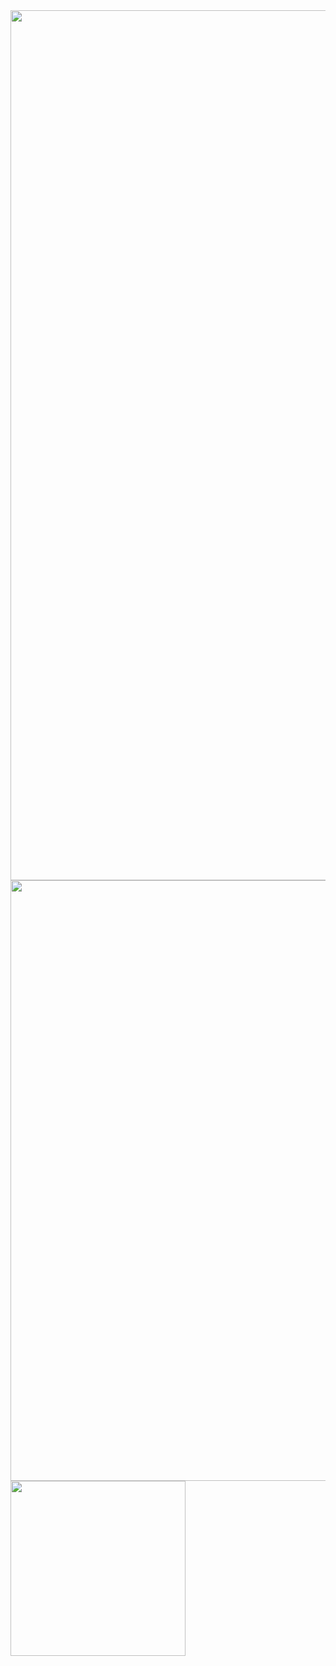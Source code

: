 <img width="1392" src="https://user-images.githubusercontent.com/2817993/86481599-031a0f80-bd59-11ea-996b-ac2b1d0ee5ba.png">

<img width="961" src="https://user-images.githubusercontent.com/2817993/86481350-82f3aa00-bd58-11ea-83dc-463c3e25961b.png">

<img width="280" src="https://user-images.githubusercontent.com/2817993/86482400-8851f400-bd5a-11ea-896e-293743a584ff.PNG">
